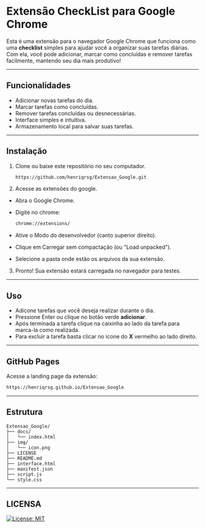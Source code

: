 # Extensão CheckList para Google Chrome

Esta é uma extensão para o navegador Google Chrome que funciona como uma **checklist** simples para ajudar você a organizar suas tarefas diárias. Com ela, você pode adicionar, marcar como concluídas e remover tarefas facilmente, mantendo seu dia mais produtivo!

---

## Funcionalidades

- Adicionar novas tarefas do dia.
- Marcar tarefas como concluídas.
- Remover tarefas concluídas ou desnecessárias.
- Interface simples e intuitiva.
- Armazenamento local para salvar suas tarefas.

---

## Instalação

1. Clone ou baixe este repositório no seu computador.
   
   ```bash
   https://github.com/henriqrsg/Extensao_Google.git
2. Acesse as extensões do google.

- Abra o Google Chrome.

- Digite no chrome:
   
   ````bash
  chrome://extensions/

- Ative o Modo do desenvolvedor (canto superior direito).

- Clique em Carregar sem compactação (ou "Load unpacked").

- Selecione a pasta onde estão os arquivos da sua extensão.

3. Pronto! Sua extensão estará carregada no navegador para testes.

---

## Uso

- Adicone tarefas que você deseja realizar durante o dia.
- Pressione Enter ou clique no botão verde __adicionar__.
- Após terminada a tarefa clique na caixinha ao lado da tarefa para marca-la como realizada.
- Para excluir a tarefa basta clicar no icone do __X__ vermelho ao lado direito.

---

## GitHub Pages

Acesse a landing page da extensão:

   ```bash
   https://henriqrsg.github.io/Extensao_Google
   ```
---

## Estrutura

   ```plaintext
   Extensao_Google/
├── docs/
│   └── index.html
├── img/
│   └── icon.png
├── LICENSE
├── README.md
├── interface.html
├── manifest.json
├── script.js
└── style.css

   ```
---

## LICENSA

[![License: MIT](https://img.shields.io/badge/License-MIT-green.svg)](LICENSE)
